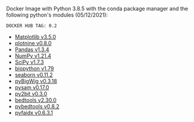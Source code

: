 Docker Image with Python 3.8.5 with the conda package manager and the following python's modules (05/12/2021):

    DOCKER HUB TAG: 0.2

  * [Matplotlib v3.5.0](https://matplotlib.org/) 
  * [plotnine v0.8.0](https://plotnine.readthedocs.io/en/stable/)
  * [Pandas v1.3.4](https://github.com/pandas-dev/pandas) 
  * [NumPy v1.21.4](https://github.com/numpy/numpy) 
  * [SciPy v1.7.3](https://github.com/scipy/scipy) 
  * [biopython v1.79](https://biopython.org/) 
  * [seaborn v0.11.2](https://seaborn.pydata.org/) 
  * [pyBigWig v0.3.18](https://github.com/deeptools/pyBigWig)
  * [pysam v0.17.0](https://github.com/pysam-developers/pysam)
  * [py2bit v0.3.0](https://github.com/deeptools/py2bit)
  * [bedtools v2.30.0](https://github.com/arq5x/bedtools2)
  * [pybedtools v0.8.2](https://daler.github.io/pybedtools/#)
  * [pyfaidx v0.6.3.1](https://pypi.org/project/pyfaidx/)
  
